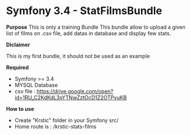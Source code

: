 # Symfony 3.4 - StatFilmsBundle

**Purpose**
This is only a training Bundle
This bundle allow to upload a given list of films on .csv file, add datas in database and display few stats.

**Diclaimer**

This is my first bundle, it should not be used as an example

**Required**
- Symfony >= 3.4
- MYSQL Database
- csv file : https://drive.google.com/open?id=1RU_C2KdKdL3sYTNwZztOcD1Z2OTPvuKB

**How to use**
- Create "Krstic" folder in your Symfony src/
- Home route is : /krstic-stats-films
